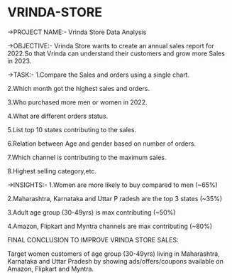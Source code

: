 # VRINDA-STORE
->PROJECT NAME:- Vrinda Store Data Analysis

->OBJECTIVE:- Vrinda Store wants to create an annual sales report for 2022.So that Vrinda can understand their customers and grow more Sales in 2023.

->TASK:-
1.Compare the Sales and orders using a single chart.

2.Which month got the highest sales and orders.

3.Who purchased more men or women in 2022.

4.What are different orders status.

5.List top 10 states contributing to the sales.

6.Relation between Age and gender based on number of orders.

7.Which channel is contributing to the maximum sales.

8.Highest selling category,etc.

->INSIGHTS:-
1.Women are more likely to buy compared to men (~65%)

2.Maharashtra, Karnataka and Uttar P radesh are the top 3 states (~35%)

3.Adult age group (30-49yrs) is max contributing (~50%)

4.Amazon, Flipkart and Myntra channels are max contributing (~80%)

FINAL CONCLUSION TO IMPROVE VRINDA STORE SALES:

Target women customers of age group (30-49yrs) living in Maharashtra, Karnataka and Uttar Pradesh by showing ads/offers/coupons available on Amazon, Flipkart and Myntra.
